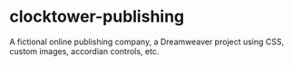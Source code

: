 # clocktower-publishing
A fictional online publishing company, a Dreamweaver project using CSS, custom images, accordian controls, etc.
